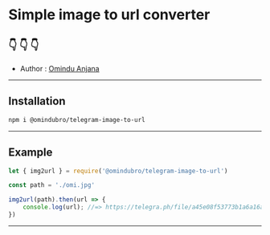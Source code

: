 # Simple image to url converter
##   👇 👇 👇 

- Author : [Omindu Anjana](https://github.com/OminduBro/)

***

## Installation 
```sh
npm i @omindubro/telegram-image-to-url
```

***

## Example
```ts
let { img2url } = require('@omindubro/telegram-image-to-url')

const path = './omi.jpg'

img2url(path).then(url => {
    console.log(url); //=> https://telegra.ph/file/a45e08f53773b1a6a16af.jpg
})
```
***
